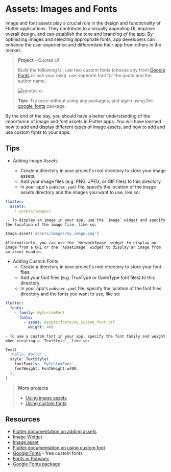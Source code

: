 # Assets: Images and Fonts

Image and font assets play a crucial role in the design and functionality of Flutter applications. They contribute to a visually appealing UI, improve overall design, and can establish the tone and branding of the app. By optimizing images and selecting appropriate fonts, app developers can enhance the user experience and differentiate their app from others in the market.

> **Project** - Quotes UI
>
> Build the following UI, use two custom fonts (choose any from [Google Fonts](https://fonts.google.com) or use your own), use seperate font for the quote and the author name.
> 
> <img src="https://github.com/lohanidamodar/flutter_ui_challenges/raw/master/screenshots/quotes1.png" alt="quotes ui" />
> 
> **Tips**: Try once without using any packages, and again using the [google_fonts](https://pub.dev/packages/google_fonts) package.

By the end of the day, you should have a better understanding of the importance of image and font assets in Flutter apps. You will have learned how to add and display different types of image assets, and how to add and use custom fonts to your apps.

## Tips

- Adding Image Assets

  - Create a directory in your project's root directory to store your image assets.
  - Add your image files (e.g. PNG, JPEG, or GIF files) to this directory.
  - In your app's `pubspec.yaml` file, specify the location of the image assets directory and the images you want to use, like so:

```yaml
flutter:
  assets:
    - assets/images/
```

     - To display an image in your app, use the `Image` widget and specify the location of the image file, like so:

```dart
Image.asset('assets/images/my_image.png')
```

    Alternatively, you can use the `NetworkImage` widget to display an image from a URL or the `AssetImage` widget to display an image from an asset bundle.

- Adding Custom Fonts
    - Create a directory in your project's root directory to store your font files.
    - Add your font files (e.g. TrueType or OpenType font files) to this directory.
    - In your app's `pubspec.yaml` file, specify the location of the font files directory and the fonts you want to use, like so:

```yaml
flutter:
  fonts:
    - family: MyCustomFont
      fonts:
        - asset: assets/fonts/my_custom_font.ttf
          weight: 400
```

    - To use a custom font in your app, specify the font family and weight when creating a `TextStyle`, like so:

```dart
Text(
  'Hello, World!',
  style: TextStyle(
    fontFamily: 'MyCustomFont',
    fontWeight: FontWeight.w400,
  ),
)
```

> **More projects**
>
> - [Using image assets](https://masterflutter.appwriters.dev/ch08-assets/ls01-images)
> - [Using custom fonts](https://masterflutter.appwriters.dev/ch08-assets/ls02-fonts)
> 

## Resources

- [Flutter documentation on adding assets](https://flutter.dev/docs/development/ui/assets-and-images)
- [Image Widget](https://api.flutter.dev/flutter/widgets/Image-class.html)
- [Image.asset](https://api.flutter.dev/flutter/widgets/Image/Image.asset.html)
- [Flutter documentation on using custom font](https://docs.flutter.dev/cookbook/design/fonts)
- [Google Fonts](https://fonts.google.com/) - free custom fonts
- [Fonts in Pubspec](https://docs.flutter.dev/cookbook/design/fonts#2-declare-the-font-in-the-pubspec)
- [Google Fonts package](https://pub.dev/packages/google_fonts)
